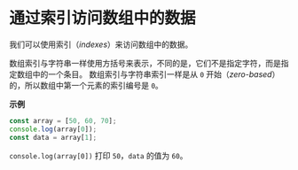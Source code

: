 # 通过索引访问数组中的数据

我们可以使用索引（_indexes_）来访问数组中的数据。

数组索引与字符串一样使用方括号来表示，不同的是，它们不是指定字符，而是指定数组中的一个条目。
数组索引与字符串索引一样是从 `0` 开始（_zero-based_）的，所以数组中第一个元素的索引编号是 `0`。

**示例**

```javascript
const array = [50, 60, 70];
console.log(array[0]);
const data = array[1];
```

`console.log(array[0])` 打印 `50`，`data` 的值为 `60`。